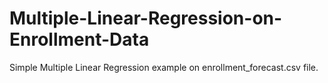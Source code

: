 # Multiple-Linear-Regression-on-Enrollment-Data
Simple Multiple Linear Regression example on enrollment_forecast.csv file.

